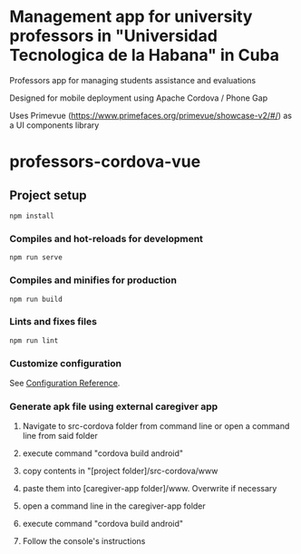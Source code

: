 # Management app for university professors in "Universidad Tecnologica de la Habana" in Cuba

Professors app for managing students assistance and evaluations

Designed for mobile deployment using Apache Cordova / Phone Gap

Uses Primevue (https://www.primefaces.org/primevue/showcase-v2/#/) as a UI components library

# professors-cordova-vue

## Project setup
```
npm install
```

### Compiles and hot-reloads for development
```
npm run serve
```

### Compiles and minifies for production
```
npm run build
```

### Lints and fixes files
```
npm run lint
```

### Customize configuration
See [Configuration Reference](https://cli.vuejs.org/config/).

### Generate apk file using external caregiver app

1. Navigate to src-cordova folder from command line or open a command line from said folder

2. execute command "cordova build android"

3. copy contents in "[project folder]/src-cordova/www

4. paste them into [caregiver-app folder]/www. Overwrite if necessary

5. open a command line in the caregiver-app folder

6. execute command "cordova build android"

7. Follow the console's instructions
